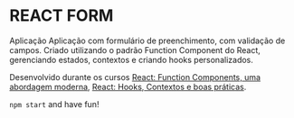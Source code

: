 # REACT FORM

Aplicação  Aplicação com formulário de preenchimento, com validação de campos. Criado utilizando o padrão Function Component do React, gerenciando estados, contextos e criando hooks personalizados. 

Desenvolvido durante os cursos [React: Function Components, uma abordagem moderna](https://alura.com.br/course/react-function-components), [React: Hooks, Contextos e boas práticas](https://alura.com.br/course/react-hooks-e-formularios).

`npm start` and have fun!
